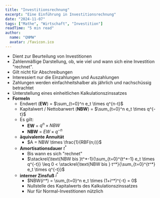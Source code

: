 ```yaml
---
title: "Investitionsrechnung"
excerpt: "Eine Einführung in Investitionsrechnung"
date: "2024-11-07"
tags: ["Mathe", "Wirtschaft", "Investition"]
readTime: "5 min read"
author:
  name: "QNMW"
  avatar: /favicon.ico
---
```


- Dient zur Beurteilung von Investitionen
- Zahlenmäßige Darstellung, ob, wie viel und wann sich eine Investition "rechnet".
- Gilt nicht für Abschreibungen
- Interessiert nur die Einzahlungen und Auszahlungen
- Zahlungen werden einfachheitshalber als jährlich und nachschüssig betrachtet
- Unterstellung eines einheitlichen Kalkulationszinssatzes
- **Formeln**
	- Endwert (**EW**) = $\sum_{t=0}^n e_t \times q^{n-t}$
	- Kapitalwert / Nettobarwert (**NBW**) = $\sum_{t=0}^n e_t \times q^{-t}$
	- Es gilt:
		- **EW** = $q^n \times NBW$
		- **NBW** = $EW \times q^{-n}$
	- **äquivalente Annuität**
		- $A = NBW \times \frac{1}{RBF(n;i)}$
	- **Amortisationsdauer** $t^*$
		- Bis wann es sich "rechnet"
		- $\stackrel{\text{NBW bis }t^*-1}{\sum_{t=0}^{t^*-1} e_t \times q^{-t}} \leq 0 < \stackrel{\text{NBW bis } t^*}{\sum_{t=0}^{t^*} e_t \times q^{-t}}$
	- **interner Zinsfuß** $i^*$
		- $NBW(i^*) = \sum_{t=0}^n e_t \times (1+i^*)^{-t} = 0$
		- Nullstelle des Kapitalwerts des Kalkulationszinssatzes
		- Nur für Normal-Investitionen nützlich

